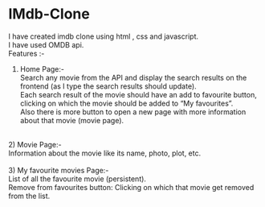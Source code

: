 # IMdb-Clone<br>
I have created imdb clone using html , css and javascript.<br>
I have used OMDB api.<br>
Features :- <br>
1) Home Page:-<br>
Search any movie from the API and display the search results on the frontend (as I type the search results should update).<br>
Each search result of the movie should have an add to favourite button, clicking on which the movie should be added to “My favourites”.<br>
Also there is more button to open a new page with more information about that movie (movie page).<br>
<br>
2) Movie Page:-<br>
Information about the movie like its name, photo, plot, etc.<br>
<br>
3) My favourite movies Page:-<br>
List of all the favourite movie (persistent).<br>
Remove from favourites button: Clicking on which that movie get removed from the list.



